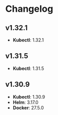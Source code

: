 # Changelog

## v1.32.1

-   **Kubectl**: 1.32.1

## v1.31.5

-   **Kubectl**: 1.31.5

## v1.30.9

-   **Kubectl**: 1.30.9
-   **Helm**: 3.17.0
-   **Docker**: 27.5.0
